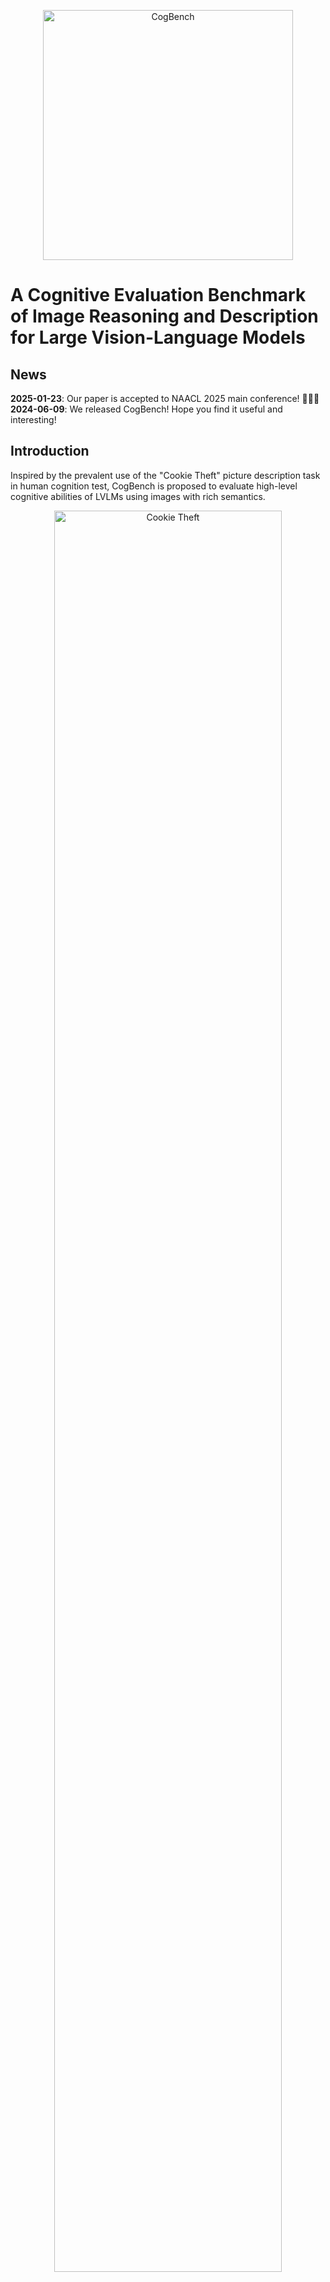 
<p align="center">
  <img src="figs/cogbench.png" alt="CogBench" width="400">
</p>

# A Cognitive Evaluation Benchmark of Image Reasoning and Description for Large Vision-Language Models

## News
**2025-01-23**: Our paper is accepted to NAACL 2025 main conference! 🎉🎉🎉
**2024-06-09**: We released CogBench! Hope you find it useful and interesting!

## Introduction

Inspired by the prevalent use of the "Cookie Theft" picture description task in human cognition test, 
CogBench is proposed to evaluate high-level cognitive abilities of LVLMs using images with rich semantics.

<p align="center">
  <img src="figs/cookie_theft.png" alt="Cookie Theft" style="width:85%;">
  <br>
  <span style="display: block; text-align: center;">Figure 1: Cookie Theft picture description task.</span>
</p>

CogBench defines **eight reasoning capabilities** and consists of an **Image Description task** and a **Visual Question Answering task**. 

The eight reasoning abilities include Special Time Reasoning, Location Reasoning, Character Reasoning, Character Relationship Reasoning, Event Reasoning, Event Relationship Reasoning, Next Moment Event Reasoning, and Mental State Reasoning.

For the Description task, [Entities], [Chain-of-Reasonings (CoRs)] and [Description] are annotatated. [Entities] and [CoRs] are used to evaluate the low-level recognition ability and high-level cognitive reasoning abilities of models respectively based on their description. Evaluation metrics for both levels are calculated using recall scores, referred to as **Recognition Score** and **Cognition Score**, respectively.

The VQA task features standard four-option Multiple-Choice Questions. The evaluation metric for this task is accuracy.

<p align="center">
  <img src="figs/example.png" alt="CogBench example" style="width:80%;">
  <br>
  <span style="display: block; text-align: center;">Figure 2: An example from CogBench.</span>
</p>

Figure 2 shows an example from CogBench. More samples are shown [here](samples/).

## Data

### Images in CogBench
Images in CogBench are carefully collected and they feature i) a prominent story theme, ii) richer content, iii) display complex relationships among entities, and thus require stronger cognitive abilities to understand and
describe.

<p align="center">
  <img src="figs/img_examples.png" alt="Images" style="width:95%;">
  <br>
  <span style="display: block; text-align: center;">Figure 3: The comparison between our images and those from the previous visual reasoning tasks.</span>
</p>

### Statistics
Currently, CogBench consists of 251 semantically-rich images with a total of 2670 entities, 2243 CoRs, 251 descriptions and 2577 questions, showcased in Table 1. 

**Table 1: Distribution of CoRs and questions in CogBench**
|                       | **Time** | **Location** | **Character** | **Character**<br>**Relationship** | **Event** | **Event**<br>**Relationship** | **Next Moment**<br>**Event** | **Mental State** |
|-----------------------|----------|--------------|---------------|----------------------------------|-----------|-------------------------------|-----------------------------|------------------|
| **CoR**               | 47       | 177          | 106           | 263                              | 701       | 425                           | 107                         | 417              |
| **QA**                | 86       | 220          | 162           | 317                              | 658       | 402                           | 135                         | 597              |


### Data Access 

To get access to the data, you must **[Sign a Data Use Agreement (DUA)](https://docs.google.com/document/d/1Q9U-GqICkollhzCCK-rHEShqyk3C4ahS/edit?usp=sharing&ouid=111415446863054830984&rtpof=true&sd=true)**.
Please read the DUA carefully, and send an email to xiujiesong@sjtu.edu.cn with the message: "I consent to the Data Usage Agreement (DUA)." and attach the DUA including your handwritten signature in it.

After obtaining the password, you can download our dataset from [Google Drive](https://docs.google.com/forms/d/e/1FAIpQLSeY-ChRRCPpXgm42FKXYsUrFXdf7d3ruCDilx1N_qIv-YpvYQ/viewform?usp=sf_link).

### Data Format

The annotated data for the Image Description task is organized in the following format.
```
{
  "filename": {
    "Image Name": "filename.jpg",
    "Entities": ["..."],
    "Special Time Reasoning": ["..."],
    "Location Reasoning": ["..."],
    "Character Reasoning": ["..."],
    "Character Relationship Reasoning": ["..."],
    "Event Reasoning": ["..."],
    "Event Relationship Reasoning": ["..."],
    "Next Moment Event Reasoning": ["..."],
    "Mental State Reasoning": ["..."],
    "Description": ["..."]
  },
  ...
}

```
The Multiple-Choice Questions for the VQA task are organized in the following format.
```
[
    {
        "question": "...",
        "choice_a": "...",
        "choice_b": "...",
        "choice_c": "...",
        "choice_d": "...",
        "answer": "...",
        "img_id": "...",
        "category": "..."
    },
    ...
]
```


## Evaluate your model on CogBench

### Image Description Task

**Step 0**: Infer your model on CogBench and save your model outputs in a jsonl file like this.

```
{"filename": "example1.jpg", "model_output": "There are three girls sitting on a bench talking together..."}
{"filename": "example2.jpg", "model_output": "In a kitchen, a girl and her mother are putting cookies into the oven..."}
...
```

#### Recognition Score
**Step 1**: Calculate Recognition Score.
```bash
python eval/recognition_score.py --cogbench_description_file_path "/path/to/cogbench_description_file.json" --model_output_file_path "/path/to/model_output_file.jsonl"
```

#### Cognition Score

**Step 1**: GPT-based evaluation.
```bash
python eval/cognition_gpt_eval.py --cogbench_description_file_path "/path/to/cogbench_description_file.json"  --model_output_file_path "/path/to/model_output_file.jsonl"  --eval_output_file_path "/path/to/eval_output_file.jsonl"  --gpt_name  "gpt-4-turbo"  --openai_api_key "your-openai-api-key"
```

**Step 2**: Calculate Cognition Score.
```bash
python eval/cognition_score.py  --eval_output_file_path "/path/to/eval_output_file.jsonl"
```

### VQA Task

**Step 0**: Infer your model on CogBench and save your model outputs in a jsonl file like this.

```
{"question": "What is the boy's emotion?", "choice_a": "Sad.", "choice_b": "Angry.", "choice_c": "Scared.", "choice_d": "Happy.", "answer": "D", "img_id": "example1", "category": "mental", "response": "D. Happy."}
{"question": "What is the setting of the activity in the image?", "choice_a": "In a restaurant.", "choice_b": "At a bakery shop.", "choice_c": "In a school cafeteria.", "choice_d": "In the kitchen.", "answer": "D", "img_id": "example2", "category": "location", "response": "D. In the kitchen."}
...
```
Note that you need to ensure that the first character of "response" is the option (A/B/C/D) your model chose.

**Step 1**: Calculate accuracy.
```bash
python eval/vqa_accuracy.py  --model_output_file_path "/path/to/model_output_file.jsonl"
```

## Contact

Xiujie Song: xiujiesong@sjtu.edu.cn

## Acknowledgements

The construction of this repository refers to some content in [MM-VET](https://github.com/yuweihao/MM-Vet).

## Citation
If you find our work interesting, please feel free to cite our paper:

```
@article{song2024cognitive,
  title={A Cognitive Evaluation Benchmark of Image Reasoning and Description for Large Vision-Language Models},
  author={Song, Xiujie and Wu, Mengyue and Zhu, Kenny Q and Zhang, Chunhao and Chen, Yanyi},
  journal={arXiv preprint arXiv:2402.18409},
  year={2024}
}
```
